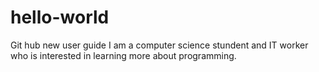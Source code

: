 # hello-world
Git hub new user guide
I am a computer science stundent and IT worker who is interested in learning more about programming.
